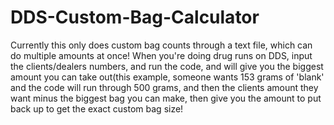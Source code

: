 # DDS-Custom-Bag-Calculator

Currently this only does custom bag counts through a text file, which can do multiple amounts at once! When you're doing drug runs on DDS, input the clients/dealers numbers, and run the code, and will give you the biggest amount you can take out(this example, someone wants 153 grams of 'blank' and the code will run through 500 grams, and then the clients amount they want minus the biggest bag you can make, then give you the amount to put back up to get the exact custom bag size!
